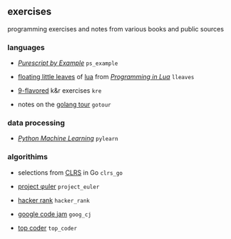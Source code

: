 ## exercises

programming exercises and notes from various books and public sources

### languages

* [_Purescript by Example_](http://leanpub.com/purescript) `ps_example`

* [floating little leaves](http://poignant.guide/book/chapter-4.html) of [lua](http://www.lua.org/) from
[_Programming in Lua_](https://www.lua.org/pil/contents.html) `lleaves`

* [9-flavored](https://9fans.github.io/plan9port/) k&r exercises `kre`

* notes on the [golang tour](https://golang.org/doc/#go_tour) `gotour`

### data processing

* [_Python Machine Learning_](https://github.com/rasbt/python-machine-learning-book) `pylearn`

### algorithims

* selections from
  [CLRS](https://en.wikipedia.org/wiki/Introduction_to_Algorithms)
  in Go `clrs_go`

* [project φuler](http://projecteuler.net/) `project_euler`

* [hacker rank](http://www.hackerrank.com/) `hacker_rank`

* [google code jam](http://code.google.com/codejam/) `goog_cj`

* [top coder](http://www.topcoder.com/) `top_coder`
